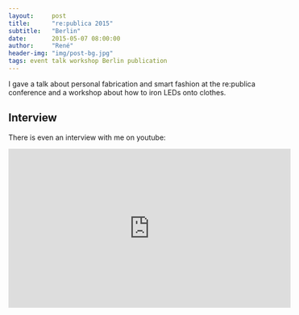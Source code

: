 ```yaml
---
layout:     post
title:      "re:publica 2015"
subtitle:   "Berlin"
date:       2015-05-07 08:00:00
author:     "René"
header-img: "img/post-bg.jpg"
tags: event talk workshop Berlin publication
---
```


<p>I gave a talk about personal fabrication and smart fashion at the re:publica conference and a workshop about how to iron LEDs onto clothes.</p>

<H2>Interview</H2>
<p>There is even an interview with me on youtube:</p>
<div class="videoWrapper">
<iframe width="560" height="315" src="https://www.youtube.com/embed/Uywwj7_aNHE?rel=0" frameborder="0" allowfullscreen></iframe>
</div>
